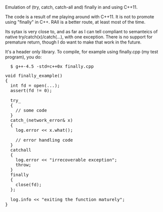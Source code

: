 Emulation of (try, catch, catch-all and) finally in and using C++11.

The code is a result of me playing around with C++11. It is not to promote using "finally" in C++. RAII is a better route, at least most of the time.

Its sytax is very close to, and as far as I can tell compliant to semanteics of native try/catch(x)/catch(...), with one exception. There is no support for premature return, though I do want to make that work in the future.

It's a header only library. To compile, for example using finally.cpp (my test program), you do:
<pre>
  $ g++-4.5 -std=c++0x finally.cpp
</pre>


<pre>
void finally_example()
{
  int fd = open(...);
  assert(fd != 0);

  try_
  {
    // some code
  }
  catch_(network_error& x)
  {
    log.error &lt;&lt; x.what();

    // error handling code
  }
  catchall
  {
    log.error &lt;&lt; "irrecoverable exception";
    throw;
  }
  finally
  {
    close(fd);
  };
  
  log.info &lt;&lt; "exiting the function maturely";
}
</pre>